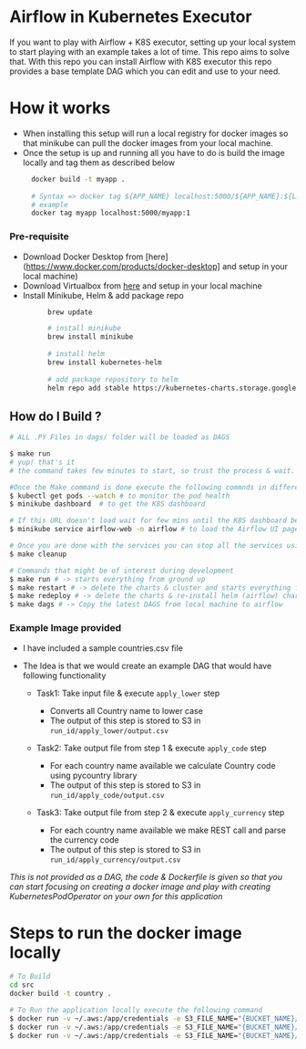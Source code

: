 # Airflow in Kubernetes Executor
If you want to play with Airflow + K8S executor, setting up your local system to start playing with an example takes a lot of time.
This repo aims to solve that. With this repo you can install Airflow with K8S executor this repo provides 
a base template DAG which you can edit and use to your need.    

# How it works
- When installing this setup will run a local registry for docker images so that minikube can pull the docker images from your local machine.
- Once the setup is up and running all you have to do is build the image locally and tag them as described below
    ```bash
      docker build -t myapp .
      
      # Syntax => docker tag ${APP_NAME} localhost:5000/${APP_NAME}:${LABEL}
      # example 
      docker tag myapp localhost:5000/myapp:1
    ``` 

### Pre-requisite
- Download Docker Desktop from [here](https://www.docker.com/products/docker-desktop] and setup in your local machine)
- Download Virtualbox from [here](https://www.virtualbox.org/wiki/Downloads) and setup in your local machine
- Install Minikube, Helm & add package repo
    ```bash
          brew update
  
          # install minikube
          brew install minikube
          
          # install helm
          brew install kubernetes-helm
          
          # add package repository to helm 
          helm repo add stable https://kubernetes-charts.storage.googleapis.com
    ``` 

## How do I Build ?

```bash
# ALL .PY Files in dags/ folder will be loaded as DAGS

$ make run 
# yup! that's it 
# the command takes few minutes to start, so trust the process & wait.

#Once the Make command is done execute the following commnds in different terminals
$ kubectl get pods --watch # to monitor the pod health
$ minikube dashboard  # to get the K8S dashboard

# If this URL doesn't load wait for few mins until the K8S dashboard becomes healthy. (usually takes 6-10 minutes)
$ minikube service airflow-web -n airflow # to load the Airflow UI page 

# Once you are done with the services you can stop all the services using following command 
$ make cleanup

# Commands that might be of interest during development
$ make run # -> starts everything from ground up
$ make restart # -> delete the charts & cluster and starts everything from ground up again!
$ make redeploy # -> delete the charts & re-install helm (airflow) chart again
$ make dags # -> Copy the latest DAGS from local machine to airflow


```

### Example Image provided 

- I have included a sample countries.csv file
- The Idea is that we would create an example  DAG that would have following functionality 
    
    - Task1: Take input file & execute `apply_lower` step
        - Converts all Country name to lower case 
        - The output of this step is stored to S3 in `run_id/apply_lower/output.csv`  
    
    - Task2: Take output file from step 1 & execute `apply_code` step
        - For each country name available we calculate Country code using pycountry library
        - The output of this step is stored to S3 in `run_id/apply_code/output.csv`  
    
    - Task3: Take output file from step 2 & execute `apply_currency` step
        - For each country name available we make REST call and parse the currency code 
        - The output of this step is stored to S3 in `run_id/apply_currency/output.csv`  
    
_This is not provided as a DAG, the code & Dockerfile is given so that you can 
start focusing on creating a docker image and play with creating KubernetesPodOperator on your own for this application_

# Steps to run the docker image locally   
```bash
# To Build 
cd src 
docker build -t country . 

# To Run the application locally execute the following command 
$ docker run -v ~/.aws:/app/credentials -e S3_FILE_NAME="{BUCKET_NAME}/airflow-poc/run_001/input/countries.csv" -e TASK_NAME="apply_lower"  country
$ docker run -v ~/.aws:/app/credentials -e S3_FILE_NAME="{BUCKET_NAME}/airflow-poc/run_001/input/countries.csv" -e TASK_NAME="apply_code"  country
$ docker run -v ~/.aws:/app/credentials -e S3_FILE_NAME="{BUCKET_NAME}/airflow-poc/run_001/input/countries.csv" -e TASK_NAME="apply_currency"  country
```